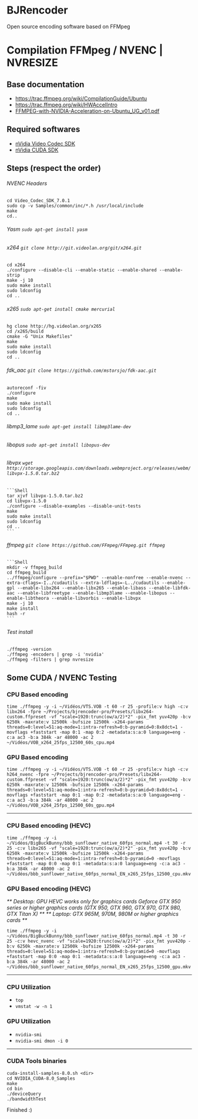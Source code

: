 # BJRencoder
Open source encoding software based on FFMpeg

# Compilation FFMpeg / NVENC | NVRESIZE

## Base documentation
* <https://trac.ffmpeg.org/wiki/CompilationGuide/Ubuntu>
* <https://trac.ffmpeg.org/wiki/HWAccelIntro>
* [FFMPEG-with-NVIDIA-Acceleration-on-Ubuntu_UG_v01.pdf](http://developer.download.nvidia.com/compute/redist/ffmpeg/1511-patch/FFMPEG-with-NVIDIA-Acceleration-on-Ubuntu_UG_v01.pdf)

## Required softwares
* [nVidia Video Codec SDK](https://developer.nvidia.com/nvidia-video-codec-sdk)
* [nVidia CUDA SDK](https://developer.nvidia.com/cuda-downloads)

## Steps (respect the order)

###### NVENC Headers
	cd Video_Codec_SDK_7.0.1
	sudo cp -v Samples/common/inc/*.h /usr/local/include
	make
	cd..

###### Yasm `sudo apt-get install yasm`

###### x264 `git clone http://git.videolan.org/git/x264.git`
	cd x264
	./configure --disable-cli --enable-static --enable-shared --enable-strip
	make -j 10
	sudo make install
	sudo ldconfig
	cd ..

###### x265 `sudo apt-get install cmake mercurial`
	hg clone http://hg.videolan.org/x265
	cd /x265/build
	cmake -G "Unix Makefiles"
	make
	sudo make install
	sudo ldconfig
	cd ..

###### fdk_aac `git clone https://github.com/mstorsjo/fdk-aac.git`
	autoreconf -fiv
	./configure
	make
	sudo make install
	sudo ldconfig
	cd ..

###### libmp3_lame `sudo apt-get install libmp3lame-dev`

###### libopus `sudo apt-get install libopus-dev`

###### libvpx `wget http://storage.googleapis.com/downloads.webmproject.org/releases/webm/libvpx-1.5.0.tar.bz2`
	```Shell
	tar xjvf libvpx-1.5.0.tar.bz2
	cd libvpx-1.5.0
	./configure --disable-examples --disable-unit-tests
	make
	sudo make install
	sudo ldconfig
	cd ..
	```

###### ffmpeg `git clone https://github.com/FFmpeg/FFmpeg.git ffmpeg`
	```Shell
	mkdir -v ffmpeg_build
	cd ffmpeg_build
	../ffmpeg/configure --prefix="$PWD" --enable-nonfree --enable-nvenc --extra-cflags=-I../cudautils --extra-ldflags=-L../cudautils --enable-gpl --enable-libx264 --enable-libx265 --enable-libass --enable-libfdk-aac --enable-libfreetype --enable-libmp3lame --enable-libopus --enable-libtheora --enable-libvorbis --enable-libvpx
	make -j 10
	make install
	hash -r
	```

###### Test install
	./ffmpeg -version
	./ffmpeg -encoders | grep -i 'nvidia'
	./ffmpeg -filters | grep nvresize

## Some CUDA / NVENC Testing
### CPU Based encoding
	time ./ffmpeg -y -i ~/Vidéos/VTS.VOB -t 60 -r 25 -profile:v high -c:v libx264 -fpre ~/Projects/bjrencoder-pro/Presets/libx264-custom.ffpreset -vf "scale=1920:trunc(ow/a/2)*2" -pix_fmt yuv420p -b:v 6250k -maxrate:v 12500k -bufsize 12500k -x264-params threads=0:level=51:aq-mode=1:intra-refresh=0:b-pyramid=0:8x8dct=1 -movflags +faststart -map 0:1 -map 0:2 -metadata:s:a:0 language=eng -c:a ac3 -b:a 384k -ar 48000 -ac 2 ~/Vidéos/VOB_x264_25fps_12500_60s_cpu.mp4
### GPU Based encoding
	time ./ffmpeg -y -i ~/Vidéos/VTS.VOB -t 60 -r 25 -profile:v high -c:v h264_nvenc -fpre ~/Projects/bjrencoder-pro/Presets/libx264-custom.ffpreset -vf "scale=1920:trunc(ow/a/2)*2" -pix_fmt yuv420p -b:v 6250k -maxrate:v 12500k -bufsize 12500k -x264-params threads=0:level=51:aq-mode=1:intra-refresh=0:b-pyramid=0:8x8dct=1 -movflags +faststart -map 0:1 -map 0:2 -metadata:s:a:0 language=eng -c:a ac3 -b:a 384k -ar 48000 -ac 2 ~/Vidéos/VOB_x264_25fps_12500_60s_gpu.mp4
***
### CPU Based encoding (HEVC)
	time ./ffmpeg -y -i ~/Vidéos/BigBuckBunny/bbb_sunflower_native_60fps_normal.mp4 -t 30 -r 25 -c:v libx265 -vf "scale=1920:trunc(ow/a/2)*2" -pix_fmt yuv420p -b:v 6250k -maxrate:v 12500k -bufsize 12500k -x264-params threads=0:level=51:aq-mode=1:intra-refresh=0:b-pyramid=0 -movflags +faststart -map 0:0 -map 0:1 -metadata:s:a:0 language=eng -c:a ac3 -b:a 384k -ar 48000 -ac 2 ~/Vidéos/bbb_sunflower_native_60fps_normal_EN_x265_25fps_12500_cpu.mkv
### GPU Based encoding (HEVC)
_** Desktop: GPU HEVC works only for graphics cards Geforce GTX 950 series or higher graphics cards (GTX 950, GTX 960, GTX 970, GTX 980, GTX Titan X) **_
_** Laptop: GTX 965M, 970M, 980M or higher graphics cards **_

	time ./ffmpeg -y -i ~/Vidéos/BigBuckBunny/bbb_sunflower_native_60fps_normal.mp4 -t 30 -r 25 -c:v hevc_nvenc -vf "scale=1920:trunc(ow/a/2)*2" -pix_fmt yuv420p -b:v 6250k -maxrate:v 12500k -bufsize 12500k -x264-params threads=0:level=51:aq-mode=1:intra-refresh=0:b-pyramid=0 -movflags +faststart -map 0:0 -map 0:1 -metadata:s:a:0 language=eng -c:a ac3 -b:a 384k -ar 48000 -ac 2 ~/Vidéos/bbb_sunflower_native_60fps_normal_EN_x265_25fps_12500_gpu.mkv
***
### CPU Utilization
* `top`
* `vmstat -w -n 1`

### GPU Utilization
* `nvidia-smi`
* `nvidia-smi dmon -i 0`

***

### CUDA Tools binaries
	cuda-install-samples-8.0.sh <dir>
	cd NVIDIA_CUDA-8.0_Samples
	make
	cd bin
	./deviceQuery
	./bandwidthTest

Finished :)
